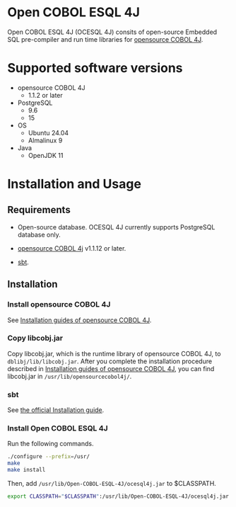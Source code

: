 # Open COBOL ESQL 4J

Open COBOL ESQL 4J (OCESQL 4J) consits of open-source Embedded SQL pre-compiler and run time libraries for [opensource COBOL 4J](https://github.com/opensourcecobol/opensourcecobol4j).

# Supported software versions

* opensource COBOL 4J
  * 1.1.2 or later
* PostgreSQL
  * 9.6
  * 15
* OS
  * Ubuntu 24.04
  * Almalinux 9
* Java
  * OpenJDK 11

# Installation and Usage

## Requirements

* Open-source database.
  OCESQL 4J currently supports PostgreSQL database only.

* [opensource COBOL 4j](https://github.com/opensourcecobol/opensourcecobol4j) v1.1.12 or later.

* [sbt](https://www.scala-sbt.org/).


## Installation

### Install opensource COBOL 4J

See [Installation guides of opensource COBOL 4J](https://github.com/opensourcecobol/opensourcecobol4j/wiki).

### Copy libcobj.jar

Copy libcobj.jar, which is the runtime library of opensource COBOL 4J, to `dblibj/lib/libcobj.jar`.
After you complete the installation procedure described in [Installation guides of opensource COBOL 4J](https://github.com/opensourcecobol/opensourcecobol4j/wiki), you can find libcobj.jar in `/usr/lib/opensourcecobol4j/`.

### sbt

See [the official Installation guide](https://www.scala-sbt.org/1.x/docs/Installing-sbt-on-Linux.html).

### Install Open COBOL ESQL 4J

Run the following commands.

```sh
./configure --prefix=/usr/
make
make install
```

Then, add `/usr/lib/Open-COBOL-ESQL-4J/ocesql4j.jar` to $CLASSPATH.

```sh
export CLASSPATH="$CLASSPATH":/usr/lib/Open-COBOL-ESQL-4J/ocesql4j.jar
```
